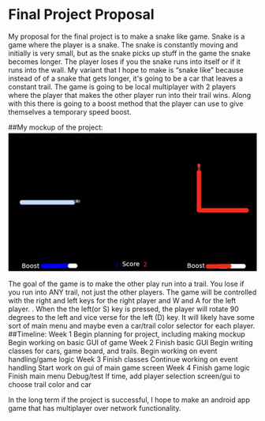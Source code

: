 # Final Project Proposal

My proposal for the final project is to make a snake like game. Snake is a game where the player is a snake. The snake is constantly moving and initially is very small, but as the snake picks up stuff in the game the snake becomes longer. The player loses if you the snake runs into itself or if it runs into the wall. My variant that I hope to make is “snake like” because instead of of a snake that gets longer, it's going to be a car that leaves a constant trail. The game is going to be local multiplayer with 2 players where the player that makes the other player run into their trail wins. Along with this there is going to a boost method that the player can use to give themselves a temporary speed boost.

##My mockup of the project: 
![Game mockup](https://github.com/bribrah/Java-Final-Project/raw/master/Mockup.png)

The goal of the game is to make the other play run into a trail. You lose if you run into ANY trail, not just the other players.  The game will be controlled with the right and left keys for the right player and W and A for the left player. . When the the left(or S) key is pressed, the player will rotate 90 degrees to the left and vice verse for the left (D) key. It will likely have some sort of main menu and maybe even a car/trail color selector for each player.
##Timeline:
Week 1
Begin planning for project, including making mockup
Begin working on basic GUI of game
Week 2
Finish basic GUI
Begin writing classes for cars, game board, and trails.
Begin working on event handling/game logic
Week 3
Finish classes
Continue working on event handling
Start work on gui of main game screen
Week 4
Finish game logic
Finish main menu
Debug/test
If time, add player selection screen/gui to choose trail color and car

In the long term if the project is successful, I hope to make an android app game that has multiplayer over network functionality.
